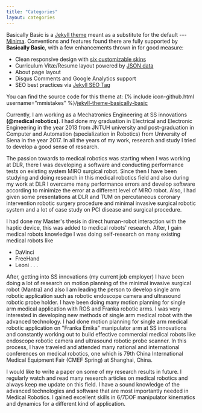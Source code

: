 ```yaml
---
title: "Categories"
layout: categories
---
```


Basically Basic is a [Jekyll theme](https://jekyllrb.com/docs/themes/) meant as a substitute for the default --- [Minima](https://github.com/jekyll/minima). Conventions and features found there are fully supported by **Basically Basic**, with a few enhancements thrown in for good measure:

- Clean responsive design with [six customizable skins](#skin)
- Curriculum Vitæ/Resume layout powered by [JSON data](http://registry.jsonresume.org/)
- About page layout
- Disqus Comments and Google Analytics support
- SEO best practices via [Jekyll SEO Tag](https://github.com/jekyll/jekyll-seo-tag/)

You can find the source code for this theme at: {% include icon-github.html username="mmistakes" %}/[jekyll-theme-basically-basic](https://github.com/mmistakes/jekyll-theme-basically-basic)


Currently, I am working as a Mechatronics Engineering at SS innovations **(@medical robotics)**. I had done my graduation in Electrical and Electronic Engineering in the year 2013 from JNTUH university
and post-graduation in Computer and Automation (specialization in Robotics) from University of Siena in the year 2017. In all the years of my work, research and study I tried to develop a good sense of research.

The passion towards to medical robotics was starting when I was working at DLR, there I was developing a software and conducting performance tests on existing system MIRO surgical robot. Since then I have been studying and doing research in this medical robotics field and also during my
work at DLR I overcame many performance errors and develop software according to minimize the error at a different level of MIRO robot. Also, I had given some presentations at DLR and TUM on percutaneous coronary intervention robotic surgery procedure and minimal invasive surgical robotic
system and a lot of case study on PCI disease and surgical procedure.

I had done my Master's thesis in direct human-robot interaction with the haptic device, this was added to medical robots' research.
After, I gain medical robots knowledge I was doing self-research on many existing medical robots like
- DaVinci
-  FreeHand
-  Leoni . . .

After, getting into SS innovations (my current job employer) I have been doing a lot of research on motion planning of the minimal invasive surgical robot (Mantra) and also I am leading the person to develop single arm robotic application such as robotic endoscope camera and ultrasound robotic
probe holder. I have been doing many motion planning for single arm medical application with ROS and Franka robotic arms.
I was very interested in developing new methods of single arm medical robot with the advanced technology. I had done motion planning for single arm medical robotic application on "Franka Emika" manipulator arm at SS innovations and constantly working out to build effective commercial medical
robots like endoscope robotic camera and ultrasound robotic probe scanner.
In this process, I have traveled and attended many national and international conferences on medical robotics, one which is 79th China International Medical Equipment Fair (CMEF Spring) at Shanghai, China.

I would like to write a paper on some of my research results in future. I regularly watch and read many research articles on medical robotics and always keep me update on this field.
I have a sound knowledge of the advanced technologies and software that are most importantly needed in Medical Robotics. I gained excellent skills in 6/7DOF manipulator kinematics and dynamics for a different kind of application.
